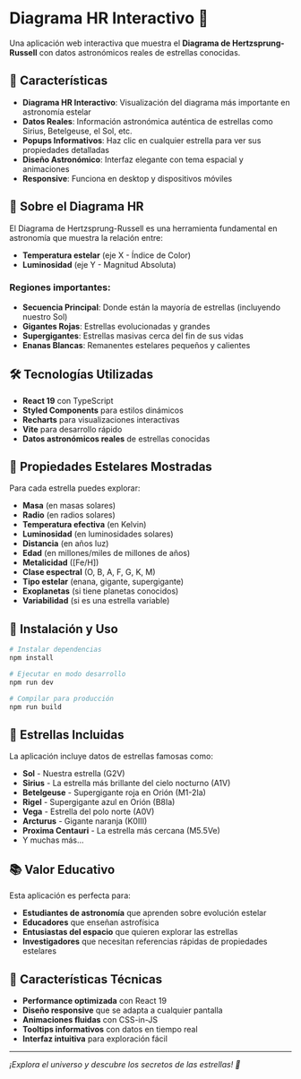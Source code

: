 # Diagrama HR Interactivo 🌟

Una aplicación web interactiva que muestra el **Diagrama de Hertzsprung-Russell** con datos astronómicos reales de estrellas conocidas.

## 🚀 Características

- **Diagrama HR Interactivo**: Visualización del diagrama más importante en astronomía estelar
- **Datos Reales**: Información astronómica auténtica de estrellas como Sirius, Betelgeuse, el Sol, etc.
- **Popups Informativos**: Haz clic en cualquier estrella para ver sus propiedades detalladas
- **Diseño Astronómico**: Interfaz elegante con tema espacial y animaciones
- **Responsive**: Funciona en desktop y dispositivos móviles

## 🌌 Sobre el Diagrama HR

El Diagrama de Hertzsprung-Russell es una herramienta fundamental en astronomía que muestra la relación entre:

- **Temperatura estelar** (eje X - Índice de Color)
- **Luminosidad** (eje Y - Magnitud Absoluta)

### Regiones importantes:

- **Secuencia Principal**: Donde están la mayoría de estrellas (incluyendo nuestro Sol)
- **Gigantes Rojas**: Estrellas evolucionadas y grandes
- **Supergigantes**: Estrellas masivas cerca del fin de sus vidas
- **Enanas Blancas**: Remanentes estelares pequeños y calientes

## 🛠️ Tecnologías Utilizadas

- **React 19** con TypeScript
- **Styled Components** para estilos dinámicos
- **Recharts** para visualizaciones interactivas
- **Vite** para desarrollo rápido
- **Datos astronómicos reales** de estrellas conocidas

## 🎯 Propiedades Estelares Mostradas

Para cada estrella puedes explorar:

- **Masa** (en masas solares)
- **Radio** (en radios solares)
- **Temperatura efectiva** (en Kelvin)
- **Luminosidad** (en luminosidades solares)
- **Distancia** (en años luz)
- **Edad** (en millones/miles de millones de años)
- **Metalicidad** ([Fe/H])
- **Clase espectral** (O, B, A, F, G, K, M)
- **Tipo estelar** (enana, gigante, supergigante)
- **Exoplanetas** (si tiene planetas conocidos)
- **Variabilidad** (si es una estrella variable)

## 🚀 Instalación y Uso

```bash
# Instalar dependencias
npm install

# Ejecutar en modo desarrollo
npm run dev

# Compilar para producción
npm run build
```

## 🌟 Estrellas Incluidas

La aplicación incluye datos de estrellas famosas como:

- **Sol** - Nuestra estrella (G2V)
- **Sirius** - La estrella más brillante del cielo nocturno (A1V)
- **Betelgeuse** - Supergigante roja en Orión (M1-2Ia)
- **Rigel** - Supergigante azul en Orión (B8Ia)
- **Vega** - Estrella del polo norte (A0V)
- **Arcturus** - Gigante naranja (K0III)
- **Proxima Centauri** - La estrella más cercana (M5.5Ve)
- Y muchas más...

## 📚 Valor Educativo

Esta aplicación es perfecta para:

- **Estudiantes de astronomía** que aprenden sobre evolución estelar
- **Educadores** que enseñan astrofísica
- **Entusiastas del espacio** que quieren explorar las estrellas
- **Investigadores** que necesitan referencias rápidas de propiedades estelares

## 🎨 Características Técnicas

- **Performance optimizada** con React 19
- **Diseño responsive** que se adapta a cualquier pantalla
- **Animaciones fluidas** con CSS-in-JS
- **Tooltips informativos** con datos en tiempo real
- **Interfaz intuitiva** para exploración fácil

---

_¡Explora el universo y descubre los secretos de las estrellas! 🌌_
